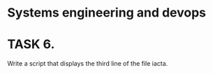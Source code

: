 # Systems engineering and devops
# TASK 6.
Write a script that displays the third line of the file iacta.
